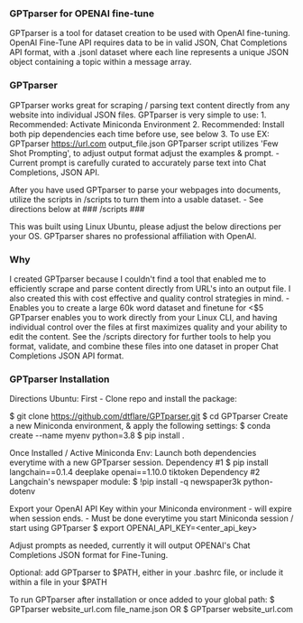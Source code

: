 ### GPTparser for OPENAI fine-tune ###
GPTparser is a tool for dataset creation to be used with OpenAI fine-tuning.
OpenAI Fine-Tune API requires data to be in valid JSON, Chat Completions API format, with a .jsonl dataset where each line represents a unique JSON object containing a topic within a message array.

### GPTparser ###
GPTparser works great for scraping / parsing text content directly from any website into individual JSON files.
GPTparser is very simple to use:
	1. Recommended: Activate Miniconda Environment
	2. Recommended: Install both pip dependencies each time before use, see below
	3. To use EX: GPTparser https://url.com output_file.json
GPTparser script utilizes 'Few Shot Prompting', to adjust output format adjust the examples & prompt.
	- Current prompt is carefully curated to accurately parse text into Chat Completions, JSON API.

After you have used GPTparser to parse your webpages into documents, utilize the scripts in /scripts to turn them into a usable dataset.
	- See directions below at ### /scripts ###

This was built using Linux Ubuntu, please adjust the below directions per your OS.
GPTparser shares no professional affiliation with OpenAI.

### Why ###
I created GPTparser because I couldn't find a tool that enabled me to efficiently scrape and parse content directly from URL's into an output file.
I also created this with cost effective and quality control strategies in mind.
	- Enables you to create a large 60k word dataset and finetune for <$5
GPTparser enables you to work directly from your Linux CLI, and having individual control over the files at first maximizes quality and your ability to edit the content.
See the /scripts directory for further tools to help you format, validate, and combine these files into one dataset in proper Chat Completions JSON API format.


### GPTparser Installation ###
Directions Ubuntu: First - Clone repo and install the package:

$ git clone https://github.com/dtflare/GPTparser.git
$ cd GPTparser
Create a new Miniconda environment, & apply the following settings:
$ conda create --name myenv python=3.8
$ pip install .

Once Installed / Active Miniconda Env:
Launch both dependencies everytime with a new GPTparser session.
Dependency #1
$ pip install langchain==0.1.4 deeplake openai==1.10.0 tiktoken
Dependency #2 Langchain's newspaper module:
$ !pip install -q newspaper3k python-dotenv

Export your OpenAI API Key within your Miniconda environment - will expire when session ends.
	- Must be done everytime you start Miniconda session / start using GPTparser
$ export OPENAI_API_KEY=<enter_api_key>

Adjust prompts as needed, currently it will output OPENAI's Chat Completions JSON format for Fine-Tuning.

Optional: add GPTparser to $PATH, either in your .bashrc file, or include it within a file in your $PATH
 


To run GPTparser after installation or  once added to your global path:
$ GPTparser website_url.com file_name.json
OR
$ GPTparser website_url.com
